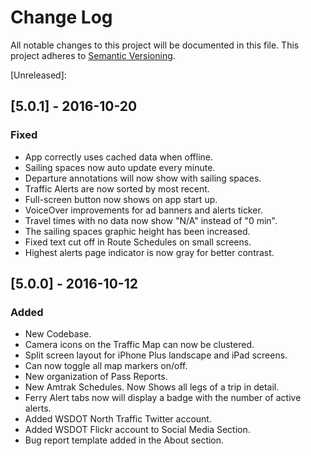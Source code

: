 # Change Log
All notable changes to this project will be documented in this file.
This project adheres to [Semantic Versioning](http://semver.org/).

[Unreleased]: 

## [5.0.1] - 2016-10-20
### Fixed
* App correctly uses cached data when offline.
* Sailing spaces now auto update every minute.
* Departure annotations will now show with sailing spaces.
* Traffic Alerts are now sorted by most recent.
* Full-screen button now shows on app start up.
* VoiceOver improvements for ad banners and alerts ticker.
* Travel times with no data now show "N/A" instead of "0 min".
* The sailing spaces graphic height has been increased.
* Fixed text cut off in Route Schedules on small screens.
* Highest alerts page indicator is now gray for better contrast.

## [5.0.0] - 2016-10-12
### Added
* New Codebase.
* Camera icons on the Traffic Map can now be clustered.
* Split screen layout for iPhone Plus landscape and iPad screens. 
* Can now toggle all map markers on/off.
* New organization of Pass Reports.
* New Amtrak Schedules. Now Shows all legs of a trip in detail. 
* Ferry Alert tabs now will display a badge with the number of active alerts.
* Added WSDOT North Traffic Twitter account. 
* Added WSDOT Flickr account to Social Media Section.
* Bug report template added in the About section.
